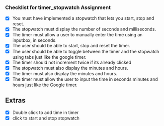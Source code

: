 ### Checklist for timer_stopwatch Assignment

- [x] You must have implemented a stopwatch that lets you start, stop and reset.
- [x] The stopwatch must display the number of seconds and milliseconds.
- [x] The timer must allow a user to manually enter the time using an inputbox, in seconds.
- [x] The user should be able to start, stop and reset the timer.
- [x] The user should be able to toggle between the timer and the stopwatch using tabs just like the google timer.
- [x] The timer should not increment twice if its already clicked
- [x] The stopwatch must also display the minutes and hours.
- [x] The timer must also display the minutes and hours.
- [x] The timer must allow the user to input the time in seconds minutes and hours just like the Google timer.

## Extras
- [x] Double click to add time in timer
- [x] click to start and stop stopwatch